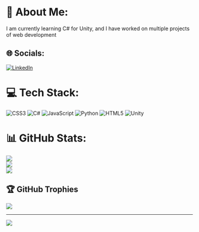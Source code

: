 # 💫 About Me:
I am currently learning C# for Unity, and I have worked on multiple projects of web development


## 🌐 Socials:
[![LinkedIn](https://img.shields.io/badge/LinkedIn-%230077B5.svg?logo=linkedin&logoColor=white)](https://linkedin.com/in/shreyansh-gupta-6a39a6322) 

# 💻 Tech Stack:
![CSS3](https://img.shields.io/badge/css3-%231572B6.svg?style=for-the-badge&logo=css3&logoColor=white) ![C#](https://img.shields.io/badge/c%23-%23239120.svg?style=for-the-badge&logo=csharp&logoColor=white) ![JavaScript](https://img.shields.io/badge/javascript-%23323330.svg?style=for-the-badge&logo=javascript&logoColor=%23F7DF1E) ![Python](https://img.shields.io/badge/python-3670A0?style=for-the-badge&logo=python&logoColor=ffdd54) ![HTML5](https://img.shields.io/badge/html5-%23E34F26.svg?style=for-the-badge&logo=html5&logoColor=white) ![Unity](https://img.shields.io/badge/unity-%23000000.svg?style=for-the-badge&logo=unity&logoColor=white)
# 📊 GitHub Stats:
![](https://github-readme-stats.vercel.app/api?username=Shreyansh109&theme=dark&hide_border=false&include_all_commits=false&count_private=false)<br/>
![](https://nirzak-streak-stats.vercel.app/?user=Shreyansh109&theme=dark&hide_border=false)<br/>
![](https://github-readme-stats.vercel.app/api/top-langs/?username=Shreyansh109&theme=dark&hide_border=false&include_all_commits=false&count_private=false&layout=compact)

## 🏆 GitHub Trophies
![](https://github-profile-trophy.vercel.app/?username=Shreyansh109&theme=radical&no-frame=true&no-bg=false&margin-w=4)

---
[![](https://visitcount.itsvg.in/api?id=Shreyansh109&icon=0&color=0)](https://visitcount.itsvg.in)

<!-- Proudly created with GPRM ( https://gprm.itsvg.in ) -->
